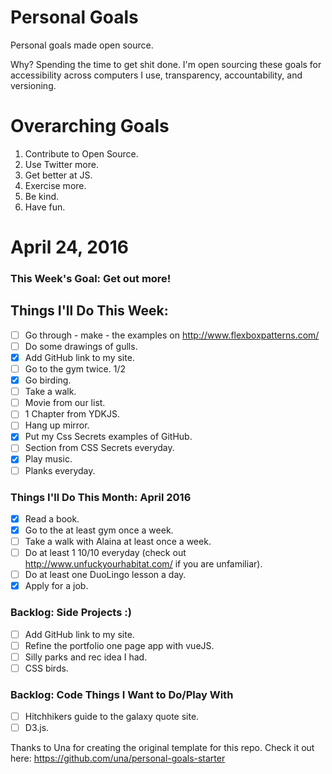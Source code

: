 Personal Goals
==============

Personal goals made open source.

Why? Spending the time to get shit done. I'm open sourcing these goals for accessibility across computers I use, transparency, accountability, and versioning.

# Overarching Goals
1. Contribute to Open Source.
3. Use Twitter more.
4. Get better at JS.
5. Exercise more.
6. Be kind.
7. Have fun.

# April 24, 2016

### This Week's Goal: Get out more!

## Things I'll Do This Week:

- [ ] Go through - make - the examples on http://www.flexboxpatterns.com/
- [ ] Do some drawings of gulls.
- [x] Add GitHub link to my site.
- [ ] Go to the gym twice. 1/2
- [x] Go birding.
- [ ] Take a walk.
- [ ] Movie from our list.
- [ ] 1 Chapter from YDKJS.
- [ ] Hang up mirror.
- [x] Put my Css Secrets examples of GitHub.
- [ ] Section from CSS Secrets everyday.
- [x] Play music.
- [ ] Planks everyday.

### Things I'll Do This Month: April 2016

- [x] Read a book.
- [x] Go to the at least gym once a week.
- [ ] Take a walk with Alaina at least once a week.
- [ ] Do at least 1 10/10 everyday (check out http://www.unfuckyourhabitat.com/ if you are unfamiliar).
- [ ] Do at least one DuoLingo lesson a day.
- [x] Apply for a job.

### Backlog: Side Projects :)

- [ ] Add GitHub link to my site.
- [ ] Refine the portfolio one page app with vueJS.
- [ ] Silly parks and rec idea I had.
- [ ] CSS birds.

### Backlog: Code Things I Want to Do/Play With

- [ ] Hitchhikers guide to the galaxy quote site.
- [ ] D3.js.

Thanks to Una for creating the original template for this repo. Check it out here: https://github.com/una/personal-goals-starter